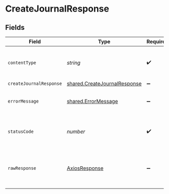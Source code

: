 # CreateJournalResponse


## Fields

| Field                                                                        | Type                                                                         | Required                                                                     | Description                                                                  |
| ---------------------------------------------------------------------------- | ---------------------------------------------------------------------------- | ---------------------------------------------------------------------------- | ---------------------------------------------------------------------------- |
| `contentType`                                                                | *string*                                                                     | :heavy_check_mark:                                                           | HTTP response content type for this operation                                |
| `createJournalResponse`                                                      | [shared.CreateJournalResponse](../../models/shared/createjournalresponse.md) | :heavy_minus_sign:                                                           | Success                                                                      |
| `errorMessage`                                                               | [shared.ErrorMessage](../../models/shared/errormessage.md)                   | :heavy_minus_sign:                                                           | The request made is not valid.                                               |
| `statusCode`                                                                 | *number*                                                                     | :heavy_check_mark:                                                           | HTTP response status code for this operation                                 |
| `rawResponse`                                                                | [AxiosResponse](https://axios-http.com/docs/res_schema)                      | :heavy_minus_sign:                                                           | Raw HTTP response; suitable for custom response parsing                      |